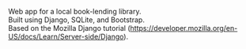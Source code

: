 Web app for a local book-lending library.<br/>
Built using Django, SQLite, and Bootstrap.<br/>
Based on the Mozilla Django tutorial (https://developer.mozilla.org/en-US/docs/Learn/Server-side/Django).
